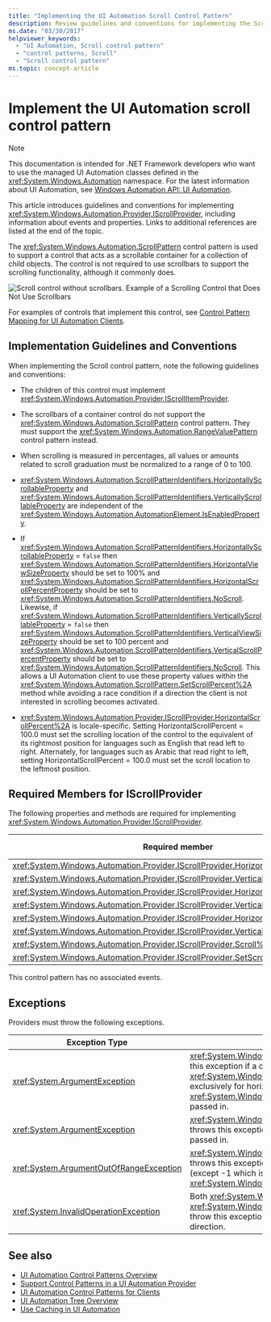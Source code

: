 ```yaml
---
title: "Implementing the UI Automation Scroll Control Pattern"
description: Review guidelines and conventions for implementing the Scroll control pattern in UI Automation. See required members for the IScrollProvider interface.
ms.date: "03/30/2017"
helpviewer_keywords:
  - "UI Automation, Scroll control pattern"
  - "control patterns, Scroll"
  - "Scroll control pattern"
ms.topic: concept-article
---
```

# Implement the UI Automation scroll control pattern

> [!NOTE]
> This documentation is intended for .NET Framework developers who want to use the managed UI Automation classes defined in the <xref:System.Windows.Automation> namespace. For the latest information about UI Automation, see [Windows Automation API: UI Automation](/windows/win32/winauto/entry-uiauto-win32).

 This article introduces guidelines and conventions for implementing <xref:System.Windows.Automation.Provider.IScrollProvider>, including information about events and properties. Links to additional references are listed at the end of the topic.

 The <xref:System.Windows.Automation.ScrollPattern> control pattern is used to support a control that acts as a scrollable container for a collection of child objects. The control is not required to use scrollbars to support the scrolling functionality, although it commonly does.

 ![Scroll control without scrollbars.](./media/uia-scrollpattern-without-scrollbars.PNG "UIA_ScrollPattern_Without_Scrollbars")
Example of a Scrolling Control that Does Not Use Scrollbars

 For examples of controls that implement this control, see [Control Pattern Mapping for UI Automation Clients](control-pattern-mapping-for-ui-automation-clients.md).

<a name="Implementation_Guidelines_and_Conventions"></a>

## Implementation Guidelines and Conventions

 When implementing the Scroll control pattern, note the following guidelines and conventions:

- The children of this control must implement <xref:System.Windows.Automation.Provider.IScrollItemProvider>.

- The scrollbars of a container control do not support the <xref:System.Windows.Automation.ScrollPattern> control pattern. They must support the <xref:System.Windows.Automation.RangeValuePattern> control pattern instead.

- When scrolling is measured in percentages, all values or amounts related to scroll graduation must be normalized to a range of 0 to 100.

- <xref:System.Windows.Automation.ScrollPatternIdentifiers.HorizontallyScrollableProperty> and <xref:System.Windows.Automation.ScrollPatternIdentifiers.VerticallyScrollableProperty> are independent of the <xref:System.Windows.Automation.AutomationElement.IsEnabledProperty>.

- If <xref:System.Windows.Automation.ScrollPatternIdentifiers.HorizontallyScrollableProperty> = `false` then <xref:System.Windows.Automation.ScrollPatternIdentifiers.HorizontalViewSizeProperty> should be set to 100% and <xref:System.Windows.Automation.ScrollPatternIdentifiers.HorizontalScrollPercentProperty> should be set to <xref:System.Windows.Automation.ScrollPatternIdentifiers.NoScroll>. Likewise, if <xref:System.Windows.Automation.ScrollPatternIdentifiers.VerticallyScrollableProperty> = `false` then <xref:System.Windows.Automation.ScrollPatternIdentifiers.VerticalViewSizeProperty> should be set to 100 percent and <xref:System.Windows.Automation.ScrollPatternIdentifiers.VerticalScrollPercentProperty> should be set to <xref:System.Windows.Automation.ScrollPatternIdentifiers.NoScroll>. This allows a UI Automation client to use these property values within the <xref:System.Windows.Automation.ScrollPattern.SetScrollPercent%2A> method while avoiding a race condition if a direction the client is not interested in scrolling becomes activated.

- <xref:System.Windows.Automation.Provider.IScrollProvider.HorizontalScrollPercent%2A> is locale-specific. Setting HorizontalScrollPercent = 100.0 must set the scrolling location of the control to the equivalent of its rightmost position for languages such as English that read left to right. Alternately, for languages such as Arabic that read right to left, setting HorizontalScrollPercent = 100.0 must set the scroll location to the leftmost position.

<a name="Required_Members_for_IScrollProvider"></a>

## Required Members for IScrollProvider

 The following properties and methods are required for implementing <xref:System.Windows.Automation.Provider.IScrollProvider>.

|Required member|Member type|Notes|
|---------------------|-----------------|-----------|
|<xref:System.Windows.Automation.Provider.IScrollProvider.HorizontalScrollPercent%2A>|Property|None|
|<xref:System.Windows.Automation.Provider.IScrollProvider.VerticalScrollPercent%2A>|Property|None|
|<xref:System.Windows.Automation.Provider.IScrollProvider.HorizontalViewSize%2A>|Property|None|
|<xref:System.Windows.Automation.Provider.IScrollProvider.VerticalViewSize%2A>|Property|None|
|<xref:System.Windows.Automation.Provider.IScrollProvider.HorizontallyScrollable%2A>|Property|None|
|<xref:System.Windows.Automation.Provider.IScrollProvider.VerticallyScrollable%2A>|Property|None|
|<xref:System.Windows.Automation.Provider.IScrollProvider.Scroll%2A>|Method|None|
|<xref:System.Windows.Automation.Provider.IScrollProvider.SetScrollPercent%2A>|Method|None|

 This control pattern has no associated events.

<a name="Exceptions"></a>

## Exceptions

 Providers must throw the following exceptions.

|Exception Type|Condition|
|--------------------|---------------|
|<xref:System.ArgumentException>|<xref:System.Windows.Automation.Provider.IScrollProvider.Scroll%2A> throws this exception if a control supports <xref:System.Windows.Automation.ScrollAmount.SmallIncrement> values exclusively for horizontal or vertical scrolling, but a <xref:System.Windows.Automation.ScrollAmount.LargeIncrement> value is passed in.|
|<xref:System.ArgumentException>|<xref:System.Windows.Automation.Provider.IScrollProvider.SetScrollPercent%2A> throws this exception when a value that cannot be converted to a double is passed in.|
|<xref:System.ArgumentOutOfRangeException>|<xref:System.Windows.Automation.Provider.IScrollProvider.SetScrollPercent%2A> throws this exception when a value greater than 100 or less than 0 is passed in (except -1 which is equivalent to <xref:System.Windows.Automation.ScrollPatternIdentifiers.NoScroll>).|
|<xref:System.InvalidOperationException>|Both <xref:System.Windows.Automation.Provider.IScrollProvider.Scroll%2A> and <xref:System.Windows.Automation.Provider.IScrollProvider.SetScrollPercent%2A> throw this exception when an attempt is made to scroll in an unsupported direction.|

## See also

- [UI Automation Control Patterns Overview](ui-automation-control-patterns-overview.md)
- [Support Control Patterns in a UI Automation Provider](support-control-patterns-in-a-ui-automation-provider.md)
- [UI Automation Control Patterns for Clients](ui-automation-control-patterns-for-clients.md)
- [UI Automation Tree Overview](ui-automation-tree-overview.md)
- [Use Caching in UI Automation](use-caching-in-ui-automation.md)
